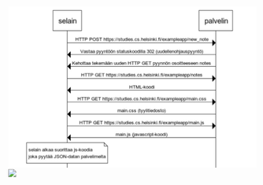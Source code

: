 ![](https://github.com/samsne8519/fullstack-HY/blob/main/osa0/kuva1.jpg)
![](./users/snell/git/fullstack-HY/osa0/kuva2.jpg)